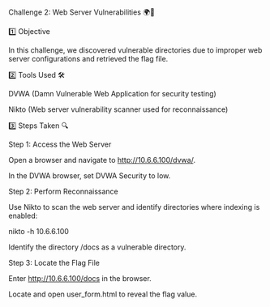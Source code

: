 Challenge 2: Web Server Vulnerabilities 🌍🚀

1️⃣ Objective

In this challenge, we discovered vulnerable directories due to improper web server configurations and retrieved the flag file.

2️⃣ Tools Used 🛠️

DVWA (Damn Vulnerable Web Application for security testing)

Nikto (Web server vulnerability scanner used for reconnaissance)

3️⃣ Steps Taken 🔍

Step 1: Access the Web Server

Open a browser and navigate to http://10.6.6.100/dvwa/.

In the DVWA browser, set DVWA Security to low.

Step 2: Perform Reconnaissance

Use Nikto to scan the web server and identify directories where indexing is enabled:

nikto -h 10.6.6.100

Identify the directory /docs as a vulnerable directory.

Step 3: Locate the Flag File

Enter http://10.6.6.100/docs in the browser.

Locate and open user_form.html to reveal the flag value.

